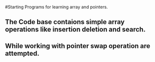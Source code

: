 #Starting Programs for learning array and pointers. 

## The Code base contaions simple array operations like insertion deletion and search.

## While working with pointer swap operation are attempted.

